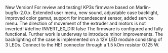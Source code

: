 New Version! For review and testing! KP3s firmware based on Marlin-bugfix-2.0.x. Extended user menu, new sound, adjustable case backlight, improved color gamut, support for incandescent sensor, added service menu.
The direction of movement of the extruder and motors is not inverted! #define INVERT_E0_DIR false
The firmware is configured and fully functional. Further work is underway to introduce minor improvements.
The backlighting of the case is implemented on a 12V LED module consisting of 3 LEDs. Connect to the HE1 connector through a 1.5 kOm resistor 0.125 W.
